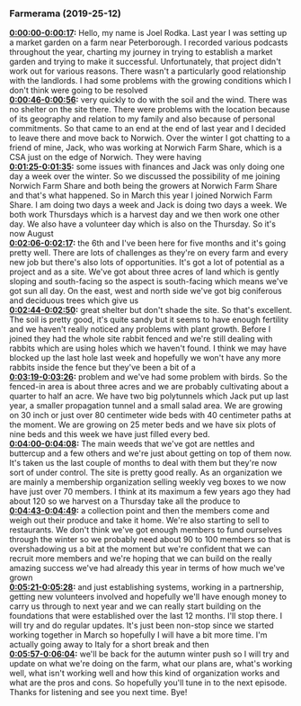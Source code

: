 ### Farmerama  (2019-25-12)
**[0:00:00-0:00:17](https://soundcloud.com/farmerama-radio/shorts-norwich-farmshare-introduction#t=0:00:00):**  Hello, my name is Joel Rodka. Last year I was setting up a market garden on a farm near  Peterborough. I recorded various podcasts throughout the year, charting my journey in  trying to establish a market garden and trying to make it successful. Unfortunately, that project  didn't work out for various reasons. There wasn't a particularly good relationship with the landlords.  I had some problems with the growing conditions which I don't think were going to be resolved  
**[0:00:46-0:00:56](https://soundcloud.com/farmerama-radio/shorts-norwich-farmshare-introduction#t=0:00:46):**  very quickly to do with the soil and the wind. There was no shelter on the site there. There  were problems with the location because of its geography and relation to my family and also  because of personal commitments. So that came to an end at the end of last year and I decided to  leave there and move back to Norwich. Over the winter I got chatting to a friend of mine, Jack,  who was working at Norwich Farm Share, which is a CSA just on the edge of Norwich. They were having  
**[0:01:25-0:01:35](https://soundcloud.com/farmerama-radio/shorts-norwich-farmshare-introduction#t=0:01:25):**  some issues with finances and Jack was only doing one day a week over the winter. So we discussed  the possibility of me joining Norwich Farm Share and both being the growers at Norwich Farm Share  and that's what happened. So in March this year I joined Norwich Farm Share. I am doing two days a  week and Jack is doing two days a week. We both work Thursdays which is a harvest day and we then  work one other day. We also have a volunteer day which is also on the Thursday. So it's now August  
**[0:02:06-0:02:17](https://soundcloud.com/farmerama-radio/shorts-norwich-farmshare-introduction#t=0:02:06):**  the 6th and I've been here for five months and it's going pretty well. There are lots of challenges  as they're on every farm and every new job but there's also lots of opportunities. It's got a  lot of potential as a project and as a site. We've got about three acres of land which is gently  sloping and south-facing so the aspect is south-facing which means we've got sun all day.  On the east, west and north side we've got big coniferous and deciduous trees which give us  
**[0:02:44-0:02:50](https://soundcloud.com/farmerama-radio/shorts-norwich-farmshare-introduction#t=0:02:44):**  great shelter but don't shade the site. So that's excellent. The soil is pretty good, it's quite  sandy but it seems to have enough fertility and we haven't really noticed any problems with plant  growth. Before I joined they had the whole site rabbit fenced and we're still dealing with rabbits  which are using holes which we haven't found. I think we may have blocked up the last hole last  week and hopefully we won't have any more rabbits inside the fence but they've been a bit of a  
**[0:03:19-0:03:26](https://soundcloud.com/farmerama-radio/shorts-norwich-farmshare-introduction#t=0:03:19):**  problem and we've had some problem with birds. So the fenced-in area is about three acres and  we are probably cultivating about a quarter to half an acre. We have two big polytunnels which  Jack put up last year, a smaller propagation tunnel and a small salad area. We are growing  on 30 inch or just over 80 centimeter wide beds with 40 centimeter paths at the moment. We are growing  on 25 meter beds and we have six plots of nine beds and this week we have just filled every bed.  
**[0:04:00-0:04:08](https://soundcloud.com/farmerama-radio/shorts-norwich-farmshare-introduction#t=0:04:00):**  The main weeds that we've got are nettles and buttercup and a few others and we're just about  getting on top of them now. It's taken us the last couple of months to deal with them but they're now  sort of under control. The site is pretty good really. As an organization we are mainly a  membership organization selling weekly veg boxes to we now have just over 70 members. I think at  its maximum a few years ago they had about 120 so we harvest on a Thursday take all the produce to  
**[0:04:43-0:04:49](https://soundcloud.com/farmerama-radio/shorts-norwich-farmshare-introduction#t=0:04:43):**  a collection point and then the members come and weigh out their produce and take it home. We're  also starting to sell to restaurants. We don't think we've got enough members to fund ourselves  through the winter so we probably need about 90 to 100 members so that is overshadowing us a bit  at the moment but we're confident that we can recruit more members and we're hoping that we  can build on the really amazing success we've had already this year in terms of how much we've grown  
**[0:05:21-0:05:28](https://soundcloud.com/farmerama-radio/shorts-norwich-farmshare-introduction#t=0:05:21):**  and just establishing systems, working in a partnership, getting new volunteers involved  and hopefully we'll have enough money to carry us through to next year and we can really start  building on the foundations that were established over the last 12 months. I'll stop there. I will  try and do regular updates. It's just been non-stop since we started working together in March so  hopefully I will have a bit more time. I'm actually going away to Italy for a short break and then  
**[0:05:57-0:06:04](https://soundcloud.com/farmerama-radio/shorts-norwich-farmshare-introduction#t=0:05:57):**  we'll be back for the autumn winter push so I will try and update on what we're doing on the farm,  what our plans are, what's working well, what isn't working well and how this kind of organization  works and what are the pros and cons. So hopefully you'll tune in to the next episode. Thanks for  listening and see you next time. Bye!  